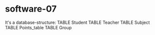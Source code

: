 # software-07
It's a database-structure:
    TABLE Student
    TABLE Teacher
    TABLE Subject
    TABLE Points_table
    TABLE Group